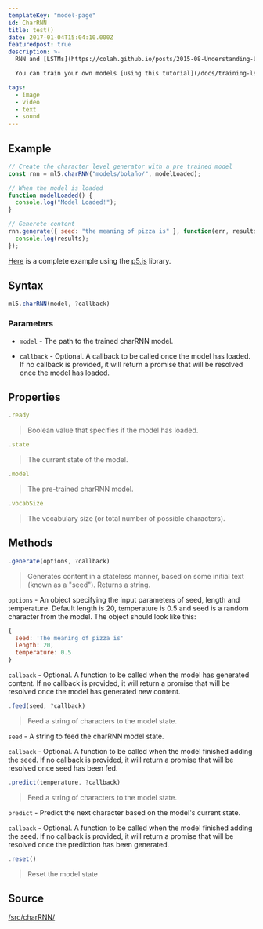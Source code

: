 ```yaml
---
templateKey: "model-page"
id: CharRNN
title: test()
date: 2017-01-04T15:04:10.000Z
featuredpost: true
description: >-
  RNN and [LSTMs](https://colah.github.io/posts/2015-08-Understanding-LSTMs/) (Long Short Term Memory networks) are a type of Neural Network architecture useful for working with sequential data (like characters in text or the musical notes of a song) where the order of the that sequence matters. This class allows you run a model pre-trained on a body of text to generate new text.

  You can train your own models [using this tutorial](/docs/training-lstm) or use [this set of pre trained models](https://github.com/ml5js/ml5-data-and-training/tree/master/models/lstm).

tags:
  - image
  - video
  - text
  - sound
---
```


## Example

```javascript
// Create the character level generator with a pre trained model
const rnn = ml5.charRNN("models/bolaño/", modelLoaded);

// When the model is loaded
function modelLoaded() {
  console.log("Model Loaded!");
}

// Generete content
rnn.generate({ seed: "the meaning of pizza is" }, function(err, results) {
  console.log(results);
});
```

[Here](https://github.com/ml5js/ml5-examples/blob/master/p5js/LSTM/LSTM_Text/sketch.js) is a complete example using the [p5.js](https://p5js.org) library.

## Syntax

```javascript
ml5.charRNN(model, ?callback)
```

### Parameters

- `model` - The path to the trained charRNN model.

- `callback` - Optional. A callback to be called once the model has loaded. If no callback is provided, it will return a promise that will be resolved once the model has loaded.

## Properties

```javascript
.ready
```

> Boolean value that specifies if the model has loaded.

```javascript
.state
```

> The current state of the model.

```javascript
.model
```

> The pre-trained charRNN model.

```javascript
.vocabSize
```

> The vocabulary size (or total number of possible characters).

## Methods

```javascript
.generate(options, ?callback)
```

> Generates content in a stateless manner, based on some initial text (known as a "seed"). Returns a string.

`options` - An object specifying the input parameters of seed, length and temperature. Default length is 20, temperature is 0.5 and seed is a random character from the model. The object should look like this:

```javascript
{
  seed: 'The meaning of pizza is'
  length: 20,
  temperature: 0.5
}
```

`callback` - Optional. A function to be called when the model has generated content. If no callback is provided, it will return a promise that will be resolved once the model has generated new content.

```javascript
.feed(seed, ?callback)
```

> Feed a string of characters to the model state.

`seed` - A string to feed the charRNN model state.

`callback` - Optional. A function to be called when the model finished adding the seed. If no callback is provided, it will return a promise that will be resolved once seed has been fed.

```javascript
.predict(temperature, ?callback)
```

> Feed a string of characters to the model state.

`predict` - Predict the next character based on the model's current state.

`callback` - Optional. A function to be called when the model finished adding the seed. If no callback is provided, it will return a promise that will be resolved once the prediction has been generated.

```javascript
.reset()
```

> Reset the model state

## Source

[/src/charRNN/](https://github.com/ml5js/ml5-library/tree/master/src/charRNN)
